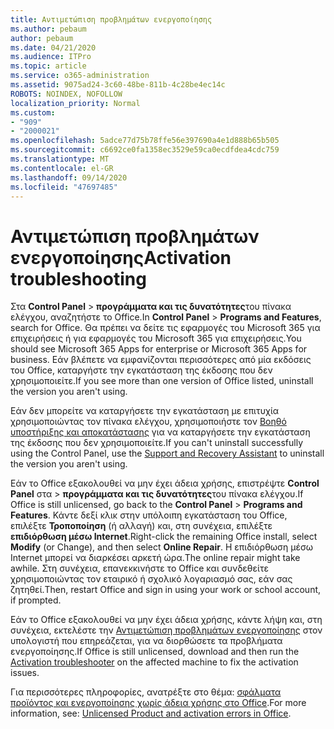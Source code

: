 ```yaml
---
title: Αντιμετώπιση προβλημάτων ενεργοποίησης
ms.author: pebaum
author: pebaum
ms.date: 04/21/2020
ms.audience: ITPro
ms.topic: article
ms.service: o365-administration
ms.assetid: 9075ad24-3c60-48be-811b-4c28be4ec14c
ROBOTS: NOINDEX, NOFOLLOW
localization_priority: Normal
ms.custom:
- "909"
- "2000021"
ms.openlocfilehash: 5adce77d75b78ffe56e397690a4e1d888b65b505
ms.sourcegitcommit: c6692ce0fa1358ec3529e59ca0ecdfdea4cdc759
ms.translationtype: MT
ms.contentlocale: el-GR
ms.lasthandoff: 09/14/2020
ms.locfileid: "47697485"
---
```

# <a name="activation-troubleshooting"></a><span data-ttu-id="7b083-102">Αντιμετώπιση προβλημάτων ενεργοποίησης</span><span class="sxs-lookup"><span data-stu-id="7b083-102">Activation troubleshooting</span></span>

<span data-ttu-id="7b083-103">Στα **Control Panel** \> **προγράμματα και τις δυνατότητες**του πίνακα ελέγχου, αναζητήστε το Office.</span><span class="sxs-lookup"><span data-stu-id="7b083-103">In **Control Panel** \> **Programs and Features**, search for Office.</span></span> <span data-ttu-id="7b083-104">Θα πρέπει να δείτε τις εφαρμογές του Microsoft 365 για επιχειρήσεις ή για εφαρμογές του Microsoft 365 για επιχειρήσεις.</span><span class="sxs-lookup"><span data-stu-id="7b083-104">You should see Microsoft 365 Apps for enterprise or Microsoft 365 Apps for business.</span></span> <span data-ttu-id="7b083-105">Εάν βλέπετε να εμφανίζονται περισσότερες από μία εκδόσεις του Office, καταργήστε την εγκατάσταση της έκδοσης που δεν χρησιμοποιείτε.</span><span class="sxs-lookup"><span data-stu-id="7b083-105">If you see more than one version of Office listed, uninstall the version you aren't using.</span></span>
  
<span data-ttu-id="7b083-106">Εάν δεν μπορείτε να καταργήσετε την εγκατάσταση με επιτυχία χρησιμοποιώντας τον πίνακα ελέγχου, χρησιμοποιήστε τον [Βοηθό υποστήριξης και αποκατάστασης](https://aka.ms/SARA-OfficeUninstall-Alchemy) για να καταργήσετε την εγκατάσταση της έκδοσης που δεν χρησιμοποιείτε.</span><span class="sxs-lookup"><span data-stu-id="7b083-106">If you can't uninstall successfully using the Control Panel, use the [Support and Recovery Assistant](https://aka.ms/SARA-OfficeUninstall-Alchemy) to uninstall the version you aren't using.</span></span>
  
<span data-ttu-id="7b083-107">Εάν το Office εξακολουθεί να μην έχει άδεια χρήσης, επιστρέψτε **Control Panel** στα \> **προγράμματα και τις δυνατότητες**του πίνακα ελέγχου.</span><span class="sxs-lookup"><span data-stu-id="7b083-107">If Office is still unlicensed, go back to the **Control Panel** \> **Programs and Features**.</span></span> <span data-ttu-id="7b083-108">Κάντε δεξί κλικ στην υπόλοιπη εγκατάσταση του Office, επιλέξτε **Τροποποίηση** (ή αλλαγή) και, στη συνέχεια, επιλέξτε **επιδιόρθωση μέσω Internet**.</span><span class="sxs-lookup"><span data-stu-id="7b083-108">Right-click the remaining Office install, select **Modify** (or Change), and then select **Online Repair**.</span></span> <span data-ttu-id="7b083-109">Η επιδιόρθωση μέσω Internet μπορεί να διαρκέσει αρκετή ώρα.</span><span class="sxs-lookup"><span data-stu-id="7b083-109">The online repair might take awhile.</span></span> <span data-ttu-id="7b083-110">Στη συνέχεια, επανεκκινήστε το Office και συνδεθείτε χρησιμοποιώντας τον εταιρικό ή σχολικό λογαριασμό σας, εάν σας ζητηθεί.</span><span class="sxs-lookup"><span data-stu-id="7b083-110">Then, restart Office and sign in using your work or school account, if prompted.</span></span>
  
<span data-ttu-id="7b083-111">Εάν το Office εξακολουθεί να μην έχει άδεια χρήσης, κάντε λήψη και, στη συνέχεια, εκτελέστε την [Αντιμετώπιση προβλημάτων ενεργοποίησης](https://aka.ms/SARA-OfficeActivation-Alchemy) στον υπολογιστή που επηρεάζεται, για να διορθώσετε τα προβλήματα ενεργοποίησης.</span><span class="sxs-lookup"><span data-stu-id="7b083-111">If Office is still unlicensed, download and then run the [Activation troubleshooter](https://aka.ms/SARA-OfficeActivation-Alchemy) on the affected machine to fix the activation issues.</span></span>
  
<span data-ttu-id="7b083-112">Για περισσότερες πληροφορίες, ανατρέξτε στο θέμα: [σφάλματα προϊόντος και ενεργοποίησης χωρίς άδεια χρήσης στο Office](https://support.office.com/article/0d23d3c0-c19c-4b2f-9845-5344fedc4380).</span><span class="sxs-lookup"><span data-stu-id="7b083-112">For more information, see: [Unlicensed Product and activation errors in Office](https://support.office.com/article/0d23d3c0-c19c-4b2f-9845-5344fedc4380).</span></span>
